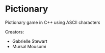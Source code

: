 # Pictionary
Pictionary game in C++ using  ASCII characters

Creators:
- Gabrielle Stewart
- Mursal Mousumi
